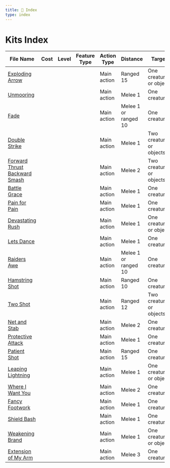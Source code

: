 ```yaml
---
title: 📑 Index
type: index
---
```


# Kits Index

| File Name                                                                          | Cost | Level | Feature Type | Action Type | Distance             | Target                   |
| ---------------------------------------------------------------------------------- | ---- | ----- | ------------ | ----------- | -------------------- | ------------------------ |
| [Exploding Arrow](../Arcane%20Archer/Exploding%20Arrow)                            |      |       |              | Main action | Ranged 15            | One creature or object   |
| [Unmooring](../Battlemind/Unmooring)                                               |      |       |              | Main action | Melee 1              | One creature             |
| [Fade](../Cloak%20and%20Dagger/Fade)                                               |      |       |              | Main action | Melee 1 or ranged 10 | One creature             |
| [Double Strike](../Dual%20Wielder/Double%20Strike)                                 |      |       |              | Main action | Melee 1              | Two creatures or objects |
| [Forward Thrust Backward Smash](../Guisarmier/Forward%20Thrust%20Backward%20Smash) |      |       |              | Main action | Melee 2              | Two creatures or objects |
| [Battle Grace](../Martial%20Artist/Battle%20Grace)                                 |      |       |              | Main action | Melee 1              | One creature             |
| [Pain for Pain](../Mountain/Pain%20for%20Pain)                                     |      |       |              | Main action | Melee 1              | One creature             |
| [Devastating Rush](../Panther/Devastating%20Rush)                                  |      |       |              | Main action | Melee 1              | One creature or object   |
| [Lets Dance](../Pugilist/Lets%20Dance)                                             |      |       |              | Main action | Melee 1              | One creature             |
| [Raiders Awe](../Raider/Raiders%20Awe)                                             |      |       |              | Main action | Melee 1 or ranged 10 | One creature             |
| [Hamstring Shot](../Ranger/Hamstring%20Shot)                                       |      |       |              | Main action | Ranged 10            | One creature             |
| [Two Shot](../Rapid%20Fire/Two%20Shot)                                             |      |       |              | Main action | Ranged 12            | Two creatures or objects |
| [Net and Stab](../Retiarius/Net%20and%20Stab)                                      |      |       |              | Main action | Melee 2              | One creature             |
| [Protective Attack](../Shining%20Armor/Protective%20Attack)                        |      |       |              | Main action | Melee 1              | One creature             |
| [Patient Shot](../Sniper/Patient%20Shot)                                           |      |       |              | Main action | Ranged 15            | One creature             |
| [Leaping Lightning](../Spellsword/Leaping%20Lightning)                             |      |       |              | Main action | Melee 1              | One creature or object   |
| [Where I Want You](../Stick%20and%20Robe/Where%20I%20Want%20You)                   |      |       |              | Main action | Melee 2              | One creature             |
| [Fancy Footwork](../Swashbuckler/Fancy%20Footwork)                                 |      |       |              | Main action | Melee 1              | One creature             |
| [Shield Bash](../Sword%20and%20Board/Shield%20Bash)                                |      |       |              | Main action | Melee 1              | One creature             |
| [Weakening Brand](../Warrior%20Priest/Weakening%20Brand)                           |      |       |              | Main action | Melee 1              | One creature or object   |
| [Extension of My Arm](../Whirlwind/Extension%20of%20My%20Arm)                      |      |       |              | Main action | Melee 3              | One creature             |
